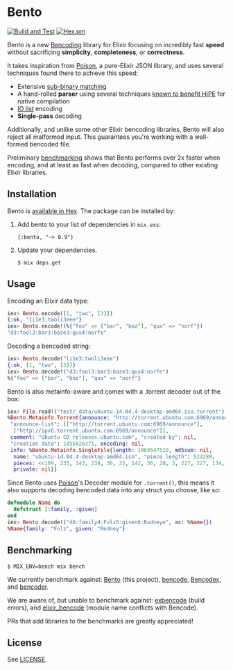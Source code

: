 # Bento

[![Build and Test](https://github.com/folz/bento/actions/workflows/build-test.yml/badge.svg)](https://github.com/folz/bento/actions/workflows/build-test.yml)
[![Hex.pm](https://img.shields.io/hexpm/v/bento.svg)](https://hex.pm/packages/bento)

Bento is a new [Bencoding](https://en.wikipedia.org/wiki/Bencode) library for Elixir focusing on incredibly fast **speed**
without sacrificing **simplicity**, **completeness**, or **correctness**.

It takes inspiration from [Poison](https://github.com/devinus/poison), a
pure-Elixir JSON library, and uses several techniques found there to achieve this speed:

- Extensive [sub-binary matching](http://erlang.org/euc/07/papers/1700Gustafsson.pdf)
- A hand-rolled **parser** using several techniques [known to benefit HiPE](http://erlang.org/workshop/2003/paper/p36-sagonas.pdf)
  for native compilation
- [IO list](http://jlouisramblings.blogspot.com/2013/07/problematic-traits-in-erlang.html)
  encoding
- **Single-pass** decoding

Additionally, and unlike some other Elixir bencoding libraries, Bento will also reject all malformed input. This guarantees you're working with a well-formed bencoded file.

Preliminary [benchmarking](#benchmarking) shows that Bento performs over 2x faster when encoding, and at least as fast when decoding, compared to other existing Elixir libraries.

## Installation

Bento is [available in Hex](https://hex.pm/packages/bento). The package can be installed by:

1. Add bento to your list of dependencies in `mix.exs`:

   `{:bento, "~> 0.9"}`

2. Update your dependencies.

   `$ mix deps.get`

## Usage

Encoding an Elixir data type:

```elixir
iex> Bento.encode([1, "two", [3]])
{:ok, "li1e3:twoli3eee"}
iex> Bento.encode!(%{"foo" => ["bar", "baz"], "qux" => "norf"})
"d3:fool3:bar3:baze3:qux4:norfe"
```

Decoding a bencoded string:

```elixir
iex> Bento.decode("li1e3:twoli3eee")
{:ok, [1, "two", [3]]}
iex> Bento.decode!("d3:fool3:bar3:baze3:qux4:norfe")
%{"foo" => ["bar", "baz"], "qux" => "norf"}
```

Bento is also metainfo-aware and comes with a .torrent decoder out of the box:

```elixir
iex> File.read!("test/_data/ubuntu-14.04.4-desktop-amd64.iso.torrent") |> Bento.torrent!()
%Bento.Metainfo.Torrent{announce: "http://torrent.ubuntu.com:6969/announce",
 "announce-list": [["http://torrent.ubuntu.com:6969/announce"],
  ["http://ipv6.torrent.ubuntu.com:6969/announce"]],
 comment: "Ubuntu CD releases.ubuntu.com", "created by": nil,
 "creation date": 1455826371, encoding: nil,
 info: %Bento.Metainfo.SingleFile{length: 1069547520, md5sum: nil,
  name: "ubuntu-14.04.4-desktop-amd64.iso", "piece length": 524288,
  pieces: <<109, 235, 143, 234, 36, 25, 142, 36, 20, 3, 227, 227, 134, 136, 205, 130, 176, ...>>,
  private: nil}}

```

Since Bento uses [Poison](https://hex.pm/packages/poison)'s Decoder module for `.torrent()`, this means it also supports decoding bencoded data into any struct you choose, like so:

```elixir
defmodule Name do
  defstruct [:family, :given]
end
iex> Bento.decode!("d6:family4:Folz5:given6:Rodneye", as: %Name{})
%Name{family: "Folz", given: "Rodney"}
```

## Benchmarking

```
$ MIX_ENV=bench mix bench
```

We currently benchmark against: [Bento](https://github.com/folz/bento) (this project), [bencode](https://github.com/gausby/bencode), [Bencodex](https://github.com/patrickgombert/Bencodex), and [bencoder](https://github.com/alehander42/bencoder).

We are aware of, but unable to benchmark against: [exbencode](https://github.com/antifuchs/exbencode) (build errors), and [elixir_bencode](https://github.com/AntonFagerberg/elixir_bencode) (module name conflicts with Bencode).

PRs that add libraries to the benchmarks are greatly appreciated!

## License

See [LICENSE](LICENSE).
